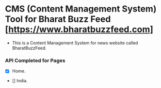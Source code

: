 # CMS (Content Management System) Tool for Bharat Buzz Feed [https://www.bharatbuzzfeed.com]

- This is a Content Management System for news website called BharatBuzzFeed.

### API Completed for Pages

- [x] Home.
- [] India.
